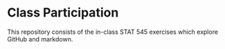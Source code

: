 # Class Participation

This repository consists of the in-class STAT 545 exercises which explore GitHub and markdown.
